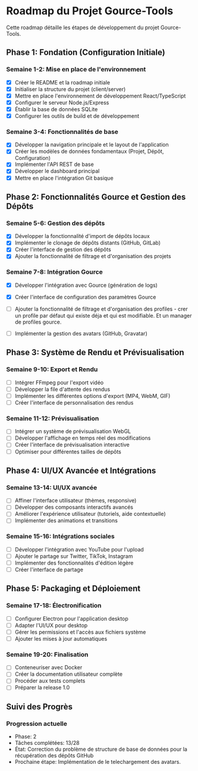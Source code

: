 # Roadmap du Projet Gource-Tools

Cette roadmap détaille les étapes de développement du projet Gource-Tools.

## Phase 1: Fondation (Configuration Initiale)

### Semaine 1-2: Mise en place de l'environnement
- [x] Créer le README et la roadmap initiale
- [x] Initialiser la structure du projet (client/server)
- [x] Mettre en place l'environnement de développement React/TypeScript
- [x] Configurer le serveur Node.js/Express
- [x] Établir la base de données SQLite
- [x] Configurer les outils de build et de développement

### Semaine 3-4: Fonctionnalités de base
- [x] Développer la navigation principale et le layout de l'application
- [x] Créer les modèles de données fondamentaux (Projet, Dépôt, Configuration)
- [x] Implémenter l'API REST de base
- [x] Développer le dashboard principal
- [x] Mettre en place l'intégration Git basique

## Phase 2: Fonctionnalités Gource et Gestion des Dépôts

### Semaine 5-6: Gestion des dépôts
- [x] Développer la fonctionnalité d'import de dépôts locaux
- [x] Implémenter le clonage de dépôts distants (GitHub, GitLab)
- [x] Créer l'interface de gestion des dépôts
- [x] Ajouter la fonctionnalité de filtrage et d'organisation des projets

### Semaine 7-8: Intégration Gource
- [x] Développer l'intégration avec Gource (génération de logs)
- [x] Créer l'interface de configuration des paramètres Gource
- [ ] Ajouter la fonctionnalité de filtrage et d'organisation des profiles - crer un profile par défaut qui existe déja et qui est modifiable. Et un manager de profiles gource.
- [ ] Implémenter la gestion des avatars (GitHub, Gravatar)



## Phase 3: Système de Rendu et Prévisualisation



### Semaine 9-10: Export et Rendu
- [ ] Intégrer FFmpeg pour l'export vidéo
- [ ] Développer la file d'attente des rendus
- [ ] Implémenter les différentes options d'export (MP4, WebM, GIF)
- [ ] Créer l'interface de personnalisation des rendus

### Semaine 11-12: Prévisualisation
- [ ] Intégrer un système de prévisualisation WebGL
- [ ] Développer l'affichage en temps réel des modifications
- [ ] Créer l'interface de prévisualisation interactive
- [ ] Optimiser pour différentes tailles de dépôts

## Phase 4: UI/UX Avancée et Intégrations

### Semaine 13-14: UI/UX avancée
- [ ] Affiner l'interface utilisateur (thèmes, responsive)
- [ ] Développer des composants interactifs avancés
- [ ] Améliorer l'expérience utilisateur (tutoriels, aide contextuelle)
- [ ] Implémenter des animations et transitions

### Semaine 15-16: Intégrations sociales
- [ ] Développer l'intégration avec YouTube pour l'upload
- [ ] Ajouter le partage sur Twitter, TikTok, Instagram
- [ ] Implémenter des fonctionnalités d'édition légère
- [ ] Créer l'interface de partage

## Phase 5: Packaging et Déploiement

### Semaine 17-18: Électronification
- [ ] Configurer Electron pour l'application desktop
- [ ] Adapter l'UI/UX pour desktop
- [ ] Gérer les permissions et l'accès aux fichiers système
- [ ] Ajouter les mises à jour automatiques

### Semaine 19-20: Finalisation
- [ ] Conteneuriser avec Docker
- [ ] Créer la documentation utilisateur complète
- [ ] Procéder aux tests complets
- [ ] Préparer la release 1.0

## Suivi des Progrès

### Progression actuelle
- Phase: 2
- Tâches complétées: 13/28
- État: Correction du problème de structure de base de données pour la récupération des dépôts GitHub
- Prochaine étape: Implémentation de le telechargement des avatars.